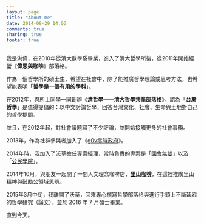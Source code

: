 ```yaml
---
layout: page
title: "About me"
date: 2014-08-29 14:06
comments: true
sharing: true
footer: true
---
```


<script src="//about.me/embed/wayne930242"></script>

我是洪偉，在2010年從清大數學系畢業，進入了清大哲學所後，從2011年開始經營《**偉恩與咖啡**》部落格。

作為一個哲學所的碩士生，希望在社會中，除了能推廣哲學理論或思考方法，也希望能表明「**哲學是一個有用的學科**」。

在2012年，與所上同學一同創辦《**清哲學——清大哲學共筆部落格**》。認為「**台灣哲學**」是值得提倡的：以中文討論哲學，回答台灣文化、社會、生命與土地對自己的哲學提問。

並且，在2012年起，對社會議題寫了不少評論，並開始接觸更多的社會事務。

2013年，作為社群參與者加入了《[g0v零時政府](http://g0v.tw)》。

2014年時，我加入了[沃草](https://www.facebook.com/WatchOutTW)擔任專案經理，當時負責的專案是「[國會無雙](http://musou.tw/)」以及「[公民學院](http://community.citizenedu.tw/)」。

2014年10月，與朋友一起開了一間人文理念咖啡店，[**里山咖啡**](http://satoyamacafe.tw)，在這裡推廣里山精神與鼓勵公領域思辨。

2015年3月中旬，我離開了沃草，回來專心撰寫哲學部落格與進行手頭上不斷延宕的哲學研究（論文）。並於 2016 年 7 月碩士畢業。

直到今天。
